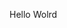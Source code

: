 Hello Wolrd


















































































































































































































































































































































































































































































































































































































































































































































































































































































































































































































































































































































































































































































































































































































































































































































































































































































































































































































































































































































































































































































































































































































































































































































































































































































































































































































































































































































































































































































































































































































































































































































































































































































































































































































































































































































































































































































































































































































































































































































































































































































































































































































































































































































































































































































































































































































































































































































































































































































































































































































































































































































































































































































































































































































































































































































































































































































































































































































































































